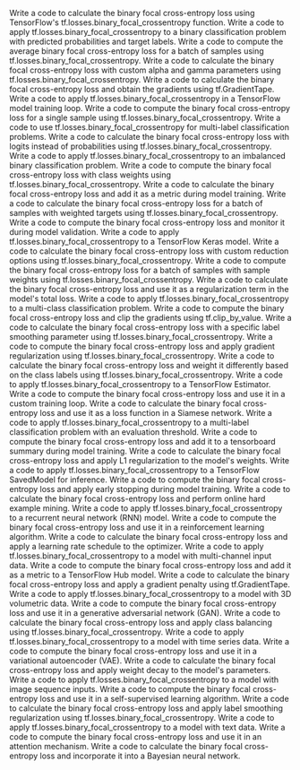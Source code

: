 Write a code to calculate the binary focal cross-entropy loss using TensorFlow's tf.losses.binary_focal_crossentropy function.
Write a code to apply tf.losses.binary_focal_crossentropy to a binary classification problem with predicted probabilities and target labels.
Write a code to compute the average binary focal cross-entropy loss for a batch of samples using tf.losses.binary_focal_crossentropy.
Write a code to calculate the binary focal cross-entropy loss with custom alpha and gamma parameters using tf.losses.binary_focal_crossentropy.
Write a code to calculate the binary focal cross-entropy loss and obtain the gradients using tf.GradientTape.
Write a code to apply tf.losses.binary_focal_crossentropy in a TensorFlow model training loop.
Write a code to compute the binary focal cross-entropy loss for a single sample using tf.losses.binary_focal_crossentropy.
Write a code to use tf.losses.binary_focal_crossentropy for multi-label classification problems.
Write a code to calculate the binary focal cross-entropy loss with logits instead of probabilities using tf.losses.binary_focal_crossentropy.
Write a code to apply tf.losses.binary_focal_crossentropy to an imbalanced binary classification problem.
Write a code to compute the binary focal cross-entropy loss with class weights using tf.losses.binary_focal_crossentropy.
Write a code to calculate the binary focal cross-entropy loss and add it as a metric during model training.
Write a code to calculate the binary focal cross-entropy loss for a batch of samples with weighted targets using tf.losses.binary_focal_crossentropy.
Write a code to compute the binary focal cross-entropy loss and monitor it during model validation.
Write a code to apply tf.losses.binary_focal_crossentropy to a TensorFlow Keras model.
Write a code to calculate the binary focal cross-entropy loss with custom reduction options using tf.losses.binary_focal_crossentropy.
Write a code to compute the binary focal cross-entropy loss for a batch of samples with sample weights using tf.losses.binary_focal_crossentropy.
Write a code to calculate the binary focal cross-entropy loss and use it as a regularization term in the model's total loss.
Write a code to apply tf.losses.binary_focal_crossentropy to a multi-class classification problem.
Write a code to compute the binary focal cross-entropy loss and clip the gradients using tf.clip_by_value.
Write a code to calculate the binary focal cross-entropy loss with a specific label smoothing parameter using tf.losses.binary_focal_crossentropy.
Write a code to compute the binary focal cross-entropy loss and apply gradient regularization using tf.losses.binary_focal_crossentropy.
Write a code to calculate the binary focal cross-entropy loss and weight it differently based on the class labels using tf.losses.binary_focal_crossentropy.
Write a code to apply tf.losses.binary_focal_crossentropy to a TensorFlow Estimator.
Write a code to compute the binary focal cross-entropy loss and use it in a custom training loop.
Write a code to calculate the binary focal cross-entropy loss and use it as a loss function in a Siamese network.
Write a code to apply tf.losses.binary_focal_crossentropy to a multi-label classification problem with an evaluation threshold.
Write a code to compute the binary focal cross-entropy loss and add it to a tensorboard summary during model training.
Write a code to calculate the binary focal cross-entropy loss and apply L1 regularization to the model's weights.
Write a code to apply tf.losses.binary_focal_crossentropy to a TensorFlow SavedModel for inference.
Write a code to compute the binary focal cross-entropy loss and apply early stopping during model training.
Write a code to calculate the binary focal cross-entropy loss and perform online hard example mining.
Write a code to apply tf.losses.binary_focal_crossentropy to a recurrent neural network (RNN) model.
Write a code to compute the binary focal cross-entropy loss and use it in a reinforcement learning algorithm.
Write a code to calculate the binary focal cross-entropy loss and apply a learning rate schedule to the optimizer.
Write a code to apply tf.losses.binary_focal_crossentropy to a model with multi-channel input data.
Write a code to compute the binary focal cross-entropy loss and add it as a metric to a TensorFlow Hub model.
Write a code to calculate the binary focal cross-entropy loss and apply a gradient penalty using tf.GradientTape.
Write a code to apply tf.losses.binary_focal_crossentropy to a model with 3D volumetric data.
Write a code to compute the binary focal cross-entropy loss and use it in a generative adversarial network (GAN).
Write a code to calculate the binary focal cross-entropy loss and apply class balancing using tf.losses.binary_focal_crossentropy.
Write a code to apply tf.losses.binary_focal_crossentropy to a model with time series data.
Write a code to compute the binary focal cross-entropy loss and use it in a variational autoencoder (VAE).
Write a code to calculate the binary focal cross-entropy loss and apply weight decay to the model's parameters.
Write a code to apply tf.losses.binary_focal_crossentropy to a model with image sequence inputs.
Write a code to compute the binary focal cross-entropy loss and use it in a self-supervised learning algorithm.
Write a code to calculate the binary focal cross-entropy loss and apply label smoothing regularization using tf.losses.binary_focal_crossentropy.
Write a code to apply tf.losses.binary_focal_crossentropy to a model with text data.
Write a code to compute the binary focal cross-entropy loss and use it in an attention mechanism.
Write a code to calculate the binary focal cross-entropy loss and incorporate it into a Bayesian neural network.